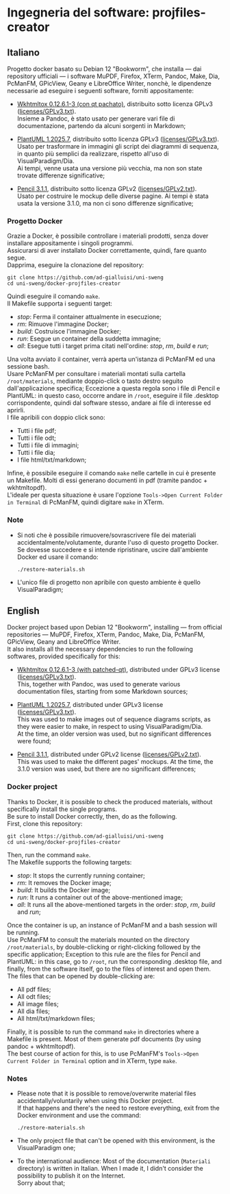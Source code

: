 # Ingegneria del software: projfiles-creator

## Italiano

Progetto docker basato su Debian 12 "Bookworm", che installa — dai repository ufficiali — i software MuPDF, Firefox, XTerm, Pandoc, Make, Dia, PcManFM, GPicView, Geany e LibreOffice Writer, nonchè, le dipendenze necessarie ad eseguire i seguenti software, forniti appositamente:

- [Wkhtmltox 0.12.6.1-3 (con qt pachato)](https://github.com/wkhtmltopdf/packaging/releases/tag/0.12.6.1-3), distribuito sotto licenza GPLv3 ([licenses/GPLv3.txt](licenses/GPLv3.txt)).\
Insieme a Pandoc, è stato usato per generare vari file di documentazione, partendo da alcuni sorgenti in Markdown;

- [PlantUML 1.2025.7](https://github.com/plantuml/plantuml/releases/tag/v1.2025.7), distribuito sotto licenza GPLv3 ([licenses/GPLv3.txt](licenses/GPLv3.txt)).\
Usato per trasformare in immagini gli script dei diagrammi di sequenza, in quanto più semplici da realizzare, rispetto all'uso di VisualParadigm/Dia.\
Ai tempi, venne usata una versione più vecchia, ma non son state trovate differenze significative;

- [Pencil 3.1.1](https://pencil.evolus.vn/Downloads.html), distribuito sotto licenza GPLv2 ([licenses/GPLv2.txt](licenses/GPLv2.txt)).\
Usato per costruire le mockup delle diverse pagine. Ai tempi è stata usata la versione 3.1.0, ma non ci sono differenze significative;


### Progetto Docker

Grazie a Docker, è possibile controllare i materiali prodotti, senza dover installare appositamente i singoli programmi.\
Assicurarsi di aver installato Docker correttamente, quindi, fare quanto segue.\
Dapprima, eseguire la clonazione del repository:

```
git clone https://github.com/ad-gialluisi/uni-sweng
cd uni-sweng/docker-projfiles-creator
```

Quindi eseguire il comando `make`.\
Il Makefile supporta i seguenti target:

- *stop*: Ferma il container attualmente in esecuzione;
- *rm*: Rimuove l'immagine Docker;
- *build*: Costruisce l'immagine Docker;
- *run*: Esegue un container della suddetta immagine;
- *all*: Esegue tutti i target prima citati nell'ordine: *stop*, *rm*, *build* e *run*;



Una volta avviato il container, verrà aperta un'istanza di PcManFM ed una sessione bash.\
Usare PcManFM per consultare i materiali montati sulla cartella `/root/materials`, mediante doppio-click o tasto destro seguito dall'applicazione specifica; Eccezione a questa regola sono i file di Pencil e PlantUML: in questo caso, occorre andare in `/root`, eseguire il file .desktop corrispondente, quindi dal software stesso, andare ai file di interesse ed aprirli.\
I file apribili con doppio click sono:

- Tutti i file pdf;
- Tutti i file odt;
- Tutti i file di immagini;
- Tutti i file dia;
- I file html/txt/markdown;


Infine, è possibile eseguire il comando `make` nelle cartelle in cui è presente un Makefile. Molti di essi generano documenti in pdf (tramite pandoc + wkhtmltopdf).\
L'ideale per questa situazione è usare l'opzione `Tools->Open Current Folder in Terminal` di PcManFM, quindi digitare `make` in XTerm.


### Note

- Si noti che è possibile rimuovere/sovrascrivere file dei materiali accidentalmente/volutamente, durante l'uso di questo progetto Docker.\
Se dovesse succedere e si intende ripristinare, uscire dall'ambiente Docker ed usare il comando:

    ```
    ./restore-materials.sh
    ```



- L'unico file di progetto non apribile con questo ambiente è quello VisualParadigm;



## English

Docker project based upon Debian 12 "Bookworm", installing — from official repositories — MuPDF, Firefox, XTerm, Pandoc, Make, Dia, PcManFM, GPicView, Geany and LibreOffice Writer.\
It also installs all the necessary dependencies to run the following softwares, provided specifically for this:

- [Wkhtmltox 0.12.6.1-3 (with patched-qt)](https://github.com/wkhtmltopdf/packaging/releases/tag/0.12.6.1-3), distributed under GPLv3 license ([licenses/GPLv3.txt](licenses/GPLv3.txt)).\
This, together with Pandoc, was used to generate various documentation files, starting from some Markdown sources;

- [PlantUML 1.2025.7](https://github.com/plantuml/plantuml/releases/tag/v1.2025.7), distributed under GPLv3 license ([licenses/GPLv3.txt](licenses/GPLv3.txt)).\
This was used to make images out of sequence diagrams scripts, as they were easier to make, in respect to using VisualParadigm/Dia.\
At the time, an older version was used, but no significant differences were found;

- [Pencil 3.1.1](https://pencil.evolus.vn/Downloads.html), distributed under GPLv2 license ([licenses/GPLv2.txt](licenses/GPLv2.txt)).\
This was used to make the different pages' mockups. At the time, the 3.1.0 version was used, but there are no significant differences;


### Docker project

Thanks to Docker, it is possible to check the produced materials, without specifically install the single programs.\
Be sure to install Docker correctly, then, do as the following.\
First, clone this repository:

```
git clone https://github.com/ad-gialluisi/uni-sweng
cd uni-sweng/docker-projfiles-creator
```

Then, run the command `make`.\
The Makefile supports the following targets:

- *stop*: It stops the currently running container;
- *rm*: It removes the Docker image;
- *build*: It builds the Docker image;
- *run*: It runs a container out of the above-mentioned image;
- *all*: It runs all the above-mentioned targets in the order: *stop*, *rm*, *build* and *run*;


Once the container is up, an instance of PcManFM and a bash session will be running.\
Use PcManFM to consult the materials mounted on the directory `/root/materials`, by double-clicking or right-clicking followed by the specific application; Exception to this rule are the files for Pencil and PlantUML: in this case, go to `/root`, run the corresponding .desktop file, and finally, from the software itself, go to the files of interest and open them.\
The files that can be opened by double-clicking are:

- All pdf files;
- All odt files;
- All image files;
- All dia files;
- All html/txt/markdown files;


Finally, it is possible to run the command `make` in directories where a Makefile is present. Most of them generate pdf documents (by using pandoc + wkhtmltopdf).\
The best course of action for this, is to use PcManFM's `Tools->Open Current Folder in Terminal` option and in XTerm, type `make`.


### Notes

- Please note that it is possible to remove/overwrite material files accidentally/voluntarily when using this Docker project.\
If that happens and there's the need to restore everything, exit from the Docker environment and use the command:

    ```
    ./restore-materials.sh
    ```


- The only project file that can't be opened with this environment, is the VisualParadigm one;


- To the international audience: Most of the documentation (`Materiali` directory) is written in Italian. When I made it, I didn't consider the possibility to publish it on the Internet.\
Sorry about that;